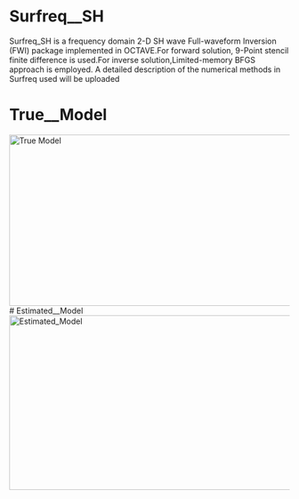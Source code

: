# Surfreq__SH
Surfreq_SH  is a  frequency domain 2-D SH wave  Full-waveform Inversion (FWI) package implemented in OCTAVE.For forward solution, 9-Point stencil finite difference is used.For inverse solution,Limited-memory BFGS approach is employed. A detailed description of the numerical methods in Surfreq used will be uploaded
# True__Model
<img width="608" height="308" alt="True Model" src="https://github.com/user-attachments/assets/17044298-ac21-432f-886d-112245210a74" />
# Estimated__Model
<img width="617" height="314" alt="Estimated_Model" src="https://github.com/user-attachments/assets/ceb1039c-8df9-4ed4-bd23-440be8db7fba" />
